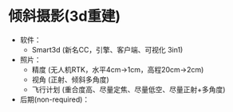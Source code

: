 # 倾斜摄影\(3d重建\)



* 软件：
  * Smart3d \(新名CC，引擎、客户端、可视化 3in1\)
* 照片：
  * 精度 \(无人机RTK，水平4cm-&gt;1cm，高程20cm-&gt;2cm\)
  * 视角 \(正射、倾斜多角度\)
  * 飞行计划 \(重合度高、尽量定焦、尽量低空、尽量正射+多角度\)
* 后期\(non-required\)：



